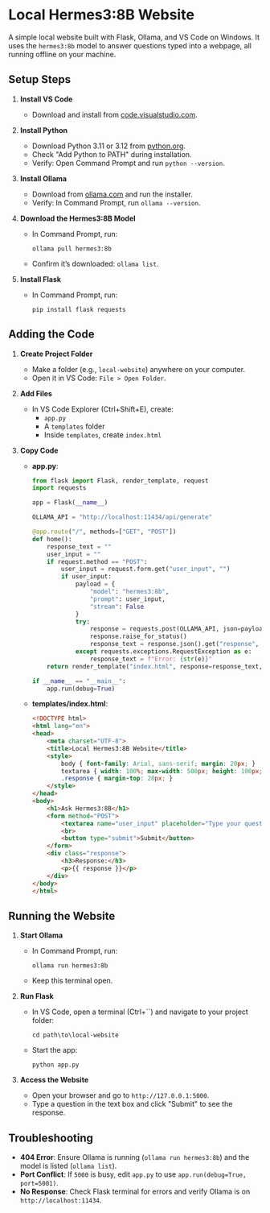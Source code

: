 # Local Hermes3:8B Website

A simple local website built with Flask, Ollama, and VS Code on Windows. It uses the `hermes3:8b` model to answer questions typed into a webpage, all running offline on your machine.

## Setup Steps
1. **Install VS Code**
   - Download and install from [code.visualstudio.com](https://code.visualstudio.com/).

2. **Install Python**
   - Download Python 3.11 or 3.12 from [python.org](https://www.python.org/downloads/windows/).
   - Check "Add Python to PATH" during installation.
   - Verify: Open Command Prompt and run `python --version`.

3. **Install Ollama**
   - Download from [ollama.com](https://ollama.com/download) and run the installer.
   - Verify: In Command Prompt, run `ollama --version`.

4. **Download the Hermes3:8B Model**
   - In Command Prompt, run:
     ```
     ollama pull hermes3:8b
     ```
   - Confirm it’s downloaded: `ollama list`.

5. **Install Flask**
   - In Command Prompt, run:
     ```
     pip install flask requests
     ```

## Adding the Code
1. **Create Project Folder**
   - Make a folder (e.g., `local-website`) anywhere on your computer.
   - Open it in VS Code: `File > Open Folder`.

2. **Add Files**
   - In VS Code Explorer (Ctrl+Shift+E), create:
     - `app.py`
     - A `templates` folder
     - Inside `templates`, create `index.html`

3. **Copy Code**
   - **app.py**:
     ```python
     from flask import Flask, render_template, request
     import requests

     app = Flask(__name__)

     OLLAMA_API = "http://localhost:11434/api/generate"

     @app.route("/", methods=["GET", "POST"])
     def home():
         response_text = ""
         user_input = ""
         if request.method == "POST":
             user_input = request.form.get("user_input", "")
             if user_input:
                 payload = {
                     "model": "hermes3:8b",
                     "prompt": user_input,
                     "stream": False
                 }
                 try:
                     response = requests.post(OLLAMA_API, json=payload)
                     response.raise_for_status()
                     response_text = response.json().get("response", "No response")
                 except requests.exceptions.RequestException as e:
                     response_text = f"Error: {str(e)}"
         return render_template("index.html", response=response_text, user_input=user_input)

     if __name__ == "__main__":
         app.run(debug=True)
     ```
   - **templates/index.html**:
     ```html
     <!DOCTYPE html>
     <html lang="en">
     <head>
         <meta charset="UTF-8">
         <title>Local Hermes3:8B Website</title>
         <style>
             body { font-family: Arial, sans-serif; margin: 20px; }
             textarea { width: 100%; max-width: 500px; height: 100px; }
             .response { margin-top: 20px; }
         </style>
     </head>
     <body>
         <h1>Ask Hermes3:8B</h1>
         <form method="POST">
             <textarea name="user_input" placeholder="Type your question here...">{{ user_input }}</textarea>
             <br>
             <button type="submit">Submit</button>
         </form>
         <div class="response">
             <h3>Response:</h3>
             <p>{{ response }}</p>
         </div>
     </body>
     </html>
     ```

## Running the Website
1. **Start Ollama**
   - In Command Prompt, run:
     ```
     ollama run hermes3:8b
     ```
   - Keep this terminal open.

2. **Run Flask**
   - In VS Code, open a terminal (Ctrl+``) and navigate to your project folder:
     ```
     cd path\to\local-website
     ```
   - Start the app:
     ```
     python app.py
     ```

3. **Access the Website**
   - Open your browser and go to `http://127.0.0.1:5000`.
   - Type a question in the text box and click "Submit" to see the response.

## Troubleshooting
- **404 Error**: Ensure Ollama is running (`ollama run hermes3:8b`) and the model is listed (`ollama list`).
- **Port Conflict**: If `5000` is busy, edit `app.py` to use `app.run(debug=True, port=5001)`.
- **No Response**: Check Flask terminal for errors and verify Ollama is on `http://localhost:11434`.